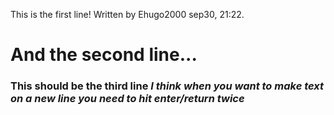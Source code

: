 This is the first line! Written by Ehugo2000 sep30, 21:22.

# And the second line...

### This should be the third line *I think when you want to make text on a new line you need to hit enter/return twice*
